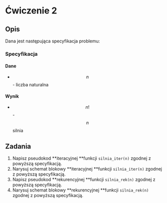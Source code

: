 # Ćwiczenie 2

## Opis

Dana jest następująca specyfikacja problemu:

### Specyfikacja

#### Dane

* $$n$$ - liczba naturalna

#### Wynik

* $$n!$$ - $$n$$ silnia

## Zadania

1. Napisz pseudokod **iteracyjnej **funkcji `silnia_iter(n)` zgodnej z powyższą specyfikacją.
2. Narysuj schemat blokowy **iteracyjnej **funkcji `silnia_iter(n)` zgodnej z powyższą specyfikacją.
3. Napisz pseudokod **rekurencyjnej **funkcji `silnia_rek(n)` zgodnej z powyższą specyfikacją.
4. Narysuj schemat blokowy **rekurencyjnej **funkcji `silnia_rek(n)` zgodnej z powyższą specyfikacją.
